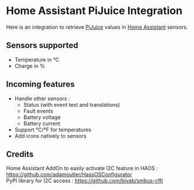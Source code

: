 # Home Assistant PiJuice Integration

Here is an integration to retrieve [PiJuice](https://github.com/PiSupply/PiJuice) values in [Home Assistant](https://home-assistant.io) sensors.


## Sensors supported
* Temperature in °C
* Charge in %


## Incoming features
* Handle other sensors :
  * Status (with event text and translations)
  * Fault events
  * Battery voltage
  * Battery current
* Support °C/°F for temperatures
* Add icons natively to sensors


## Credits
Home Assistant AddOn to easily activate I2C feature in HAOS : https://github.com/adamoutler/HassOSConfigurator<br>
PyPI library for I2C access : https://github.com/bivab/smbus-cffi
